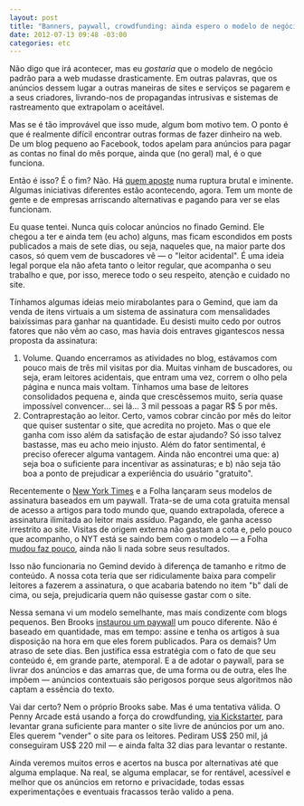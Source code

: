 ```yaml
---
layout: post
title: "Banners, paywall, crowdfunding: ainda espero o modelo de negócio ideal para a web"
date: 2012-07-13 09:48 -03:00
categories: etc
---
```

Não digo que irá acontecer, mas eu _gostaria_ que o modelo de negócio padrão para a web mudasse drasticamente. Em outras palavras, que os anúncios dessem lugar a outras maneiras de sites e serviços se pagarem e a seus criadores, livrando-nos de propagandas intrusivas e sistemas de rastreamento que extrapolam o aceitável.

Mas se é tão improvável que isso mude, algum bom motivo tem. O ponto é que é realmente difícil encontrar outras formas de fazer dinheiro na web. De um blog pequeno ao Facebook, todos apelam para anúncios para pagar as contas no final do mês porque, ainda que (no geral) mal, é o que funciona.

Então é isso? É o fim? Não. Há [quem aposte](http://www.technologyreview.com/news/427972/the-facebook-fallacy/) numa ruptura brutal e iminente. Algumas iniciativas diferentes estão acontecendo, agora. Tem um monte de gente e de empresas arriscando alternativas e pagando para ver se elas funcionam.

Eu quase tentei. Nunca quis colocar anúncios no finado Gemind. Ele chegou a ter e ainda tem (eu acho) alguns, mas ficam escondidos em posts publicados a mais de sete dias, ou seja, naqueles que, na maior parte dos casos, só quem vem de buscadores vê — o "leitor acidental". É uma ideia legal porque ela não afeta tanto o leitor regular, que acompanha o seu trabalho e que, por isso, merece todo o seu respeito, atenção e cuidado no site.

Tínhamos algumas ideias meio mirabolantes para o Gemind, que iam da venda de itens virtuais a um sistema de assinatura com mensalidades baixíssimas para ganhar na quantidade. Eu desisti muito cedo por outros fatores que não vêm ao caso, mas havia dois entraves gigantescos nessa proposta da assinatura:

1.  Volume. Quando encerramos as atividades no blog, estávamos com pouco mais de três mil visitas por dia. Muitas vinham de buscadores, ou seja, eram leitores acidentais, que entram uma vez, correm o olho pela página e nunca mais voltam. Tínhamos uma base de leitores consolidados pequena e, ainda que crescêssemos muito, seria quase impossível convencer… sei lá… 3 mil pessoas a pagar R$ 5 por mês.
2.  Contraprestação ao leitor. Certo, vamos cobrar cincão por mês do leitor que quiser sustentar o site, que acredita no projeto. Mas o que ele ganha com isso além da satisfação de estar ajudando? Só isso talvez bastasse, mas eu acho meio injusto. Além do fator sentimental, é preciso oferecer alguma vantagem. Ainda não encontrei uma que: a) seja boa o suficiente para incentivar as assinaturas; e b) não seja tão boa a ponto de prejudicar a experiência do usuário "gratuito".

Recentemente o [New York Times](http://www.nytimes.com/2011/03/18/opinion/l18times.html) e a Folha lançaram seus modelos de assinatura baseados em um paywall. Trata-se de uma cota gratuita mensal de acesso a artigos para todo mundo que, quando extrapolada, oferece a assinatura ilimitada ao leitor mais assíduo. Pagando, ele ganha acesso irrestrito ao site. Visitas de origem externa não gastam a cota e, pelo pouco que acompanho, o NYT está se saindo bem com o modelo — a Folha [mudou faz pouco](http://www1.folha.uol.com.br/poder/1106766-folha-passa-a-cobrar-por-conteudo-digital.shtml), ainda não li nada sobre seus resultados.

Isso não funcionaria no Gemind devido à diferença de tamanho e ritmo de conteúdo. A nossa cota teria que ser ridiculamente baixa para compelir leitores a fazerem a assinatura, o que acabaria batendo no item "b" dali de cima, ou seja, prejudicaria quem não quisesse gastar com o site.

Nessa semana vi um modelo semelhante, mas mais condizente com blogs pequenos. Ben Brooks [instaurou um paywall](http://brooksreview.net/2012/07/new-tbr/) um pouco diferente. Não é baseado em quantidade, mas em tempo: assine e tenha os artigos à sua disposição na hora em que eles forem publicados. Para os demais? Um atraso de sete dias. Ben justifica essa estratégia com o fato de que seu conteúdo é, em grande parte, atemporal. E a de adotar o paywall, para se livrar dos anúncios e das amarras que, de uma forma ou de outra, eles lhe impõem — anúncios contextuais são perigosos porque seus algoritmos não captam a essência do texto.

Vai dar certo? Nem o próprio Brooks sabe. Mas é uma tentativa válida. O Penny Arcade está usando a força do crowdfunding, [via Kickstarter](http://www.kickstarter.com/projects/575109064/penny-arcade-sells-out), para levantar grana suficiente para manter o site livre de anúncios por um ano. Eles querem "vender" o site para os leitores. Pediram US$ 250 mil, já conseguiram US$ 220 mil — e ainda falta 32 dias para levantar o restante.

Ainda veremos muitos erros e acertos na busca por alternativas até que alguma emplaque. Na real, se alguma emplacar, se for rentável, acessível e melhor que os anúncios em retorno e privacidade, todas essas experimentações e eventuais fracassos terão valido a pena.
